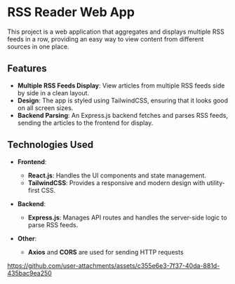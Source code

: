 # RSS Reader Web App

This project is a web application that aggregates and displays multiple RSS feeds in a row, providing an easy way to view content from different sources in one place.

## Features

- **Multiple RSS Feeds Display**: View articles from multiple RSS feeds side by side in a clean layout.
- **Design**: The app is styled using TailwindCSS, ensuring that it looks good on all screen sizes.
- **Backend Parsing**: An Express.js backend fetches and parses RSS feeds, sending the articles to the frontend for display.

## Technologies Used

- **Frontend**: 
  - **React.js**: Handles the UI components and state management.
  - **TailwindCSS**: Provides a responsive and modern design with utility-first CSS.
  
- **Backend**:
  - **Express.js**: Manages API routes and handles the server-side logic to parse RSS feeds.
- **Other**:
  - **Axios** and **CORS** are used for sending HTTP requests 
    



https://github.com/user-attachments/assets/c355e6e3-7f37-40da-881d-435bac9ea250

